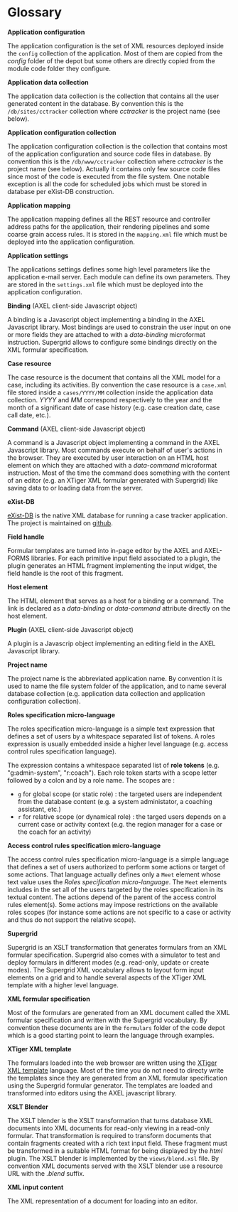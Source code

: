 # Glossary

**Application configuration**

The application configuration is the set of XML resources deployed inside the `config` collection of the application. Most of them are copied from the *config* folder of the depot but some others are directly copied from the module code folder they configure.

**Application data collection**

The application data collection is the collection that contains all the user generated content in the database. By convention this is the `/db/sites/cctracker` collection where *cctracker* is the project name (see below).

**Application configuration collection**

The application configuration collection is the collection that contains most of the application configuration and source code files in database. By convention this is the `/db/www/cctracker` collection where *cctracker* is the project name (see below). Actually it contains only few source code files since most of the code is executed from the file system. One notable exception is all the code for scheduled jobs which must be stored in database per eXist-DB construction.

**Application mapping**

The application mapping defines all the REST resource and controller address paths for the application, their rendering pipelines and some coarse grain access rules. It is stored in the `mapping.xml` file which must be deployed into the application configuration. 

**Application settings**

The applications settings defines some high level parameters like the application e-mail server. Each module can define its own parameters. They are stored in the `settings.xml` file which must be deployed into the application configuration.

**Binding** (AXEL client-side Javascript object)

A binding is a Javascript object implementing a binding in the AXEL Javascript library. Most bindings are used to constrain the user input on one or more fields they are attached to with a *data-binding* microformat instruction. Supergrid allows to configure some bindings directly on the XML formular specification.

**Case resource**

The case resource is the document that contains all the XML model for a case, including its activities. By convention the case resource is a `case.xml` file stored inside a `cases/YYYY/MM` collection inside the application data collection. *YYYY* and *MM* correspond respectively to the year and the month of a significant date of case history (e.g. case creation date, case call date, etc.). 

**Command** (AXEL client-side Javascript object)

A command is a Javascript object implementing a command in the AXEL Javascript library. Most commands execute on behalf of user's actions in the browser. They are executed by user interaction on an HTML host element on which they are attached with a *data-command* microformat instruction. Most of the time the command does something with the content of an editor (e.g. an XTiger XML formular generated with Supergrid) like saving data to or loading data from the server.

**eXist-DB**

[eXist-DB](http://exist-db.org) is the native XML database for running a case tracker application. The project is maintained on [github](https://github.com/exist-db/exist/).

**Field handle**

Formular templates are turned into in-page editor by the AXEL and AXEL-FORMS libraries. For each primitive input field associated to a plugin, the plugin generates an HTML fragment implementing the input widget, the field handle is the root of this fragment.

**Host element**

The HTML element that serves as a host for a binding or a command. The link is declared as a *data-binding* or *data-command* attribute directly on the host element.

**Plugin** (AXEL client-side Javascript object)

A plugin is a Javascrip object implementing an editing field in the AXEL Javascript library.

**Project name**

The project name is the abbreviated application name. By convention it is used to name the file system folder of the application, and to name several database collection (e.g. application data collection and application configuration collection).

**Roles specification micro-language**

The roles specification micro-language is a simple text expression that defines a set of users by a whitespace separated list of tokens. A roles expression is usually embedded inside a higher level language (e.g. access control rules specification language).

The expression contains a whitespace separated list of **role tokens** (e.g. "g:admin-system", "r:coach"). Each role token starts with a scope letter followed by a colon and by a role name. The scopes are :

* `g` for global scope (or static role) : the targeted users are independent from the database content (e.g. a system administator, a coaching assistant, etc.)
* `r` for relative scope (or dynamical role) : the targed users depends on a current case or activity context (e.g. the region manager for a case or the coach for an activity)

**Access control rules specification micro-language**

The access control rules specification micro-language is a simple language that defines a set of users authorized to perform some actions or target of some actions. That language actually defines only a `Meet` element whose text value uses the *Roles specification micro-language*. The `Meet` elements includes in the set all of the users targeted by the roles specification in its textual content. The actions depend of the parent of the access control rules element(s). Some actions may impose restrictions on the available roles scopes (for instance some actions are not specific to a case or activity and thus do not support the relative scope).

**Supergrid**

Supergrid is an XSLT transformation that generates formulars from an XML formular specification. Supergrid also comes with a simulator to test and deploy formulars in different modes (e.g. read-only, update or create modes). The Supergrid XML vocabulary allows to layout form input elements on a grid and to handle several aspects of the XTiger XML template with a higher level language.

**XML formular specification**

Most of the formulars are generated from an XML document called the XML formular specification and written with the Supergrid vocabulary. By convention these documents are in the `formulars` folder of the code depot which is a good starting point to learn the language through examples.

**XTiger XML template**

The formulars loaded into the web browser are written using the [XTiger XML template](http://ssire.github.io/xtiger-xml-spec/) language. Most of the time you do not need to directy write the templates since they are generated from an XML formular specification using the Supergrid formular generator. The templates are loaded and transformed into editors using the AXEL javascript library.

**XSLT Blender**

The XSLT blender is the XSLT transformation that turns database XML documents into XML documents for read-only viewing in a read-only formular. That transformation is required to transform documents that contain fragments created with a rich text input field. These fragment must be transformed in a suitable HTML format for being displayed by the *html* plugin. The XSLT blender is implemented by the `views/blend.xsl` file. By convention XML documents served with the XSLT blender use a resource URL with the *.blend* suffix.

**XML input content**

The XML representation of a document for loading into an editor.

